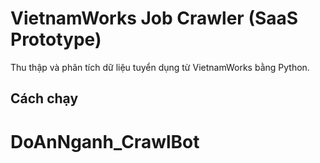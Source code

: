 # VietnamWorks Job Crawler (SaaS Prototype)

Thu thập và phân tích dữ liệu tuyển dụng từ VietnamWorks bằng Python.

## Cách chạy
# DoAnNganh_CrawlBot
